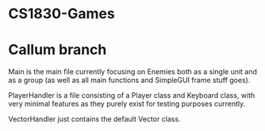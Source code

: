 # CS1830-Games
# Callum branch

Main is the main file currently focusing on Enemies both as a single unit and as a group (as well as all main functions and SimpleGUI frame stuff goes).

PlayerHandler is a file consisting of a Player class and Keyboard class, with very minimal features as they purely exist for testing purposes currently.

VectorHandler just contains the default Vector class.
